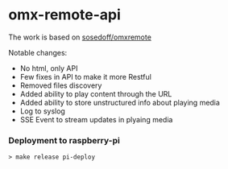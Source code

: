 # omx-remote-api

The work is based on [sosedoff/omxremote](https://github.com/sosedoff/omxremote)

Notable changes:

- No html, only API
- Few fixes in API to make it more Restful
- Removed files discovery
- Added ability to play content through the URL
- Added ability to store unstructured info about playing media
- Log to syslog
- SSE Event to stream updates in plyaing media


### Deployment to raspberry-pi
```
> make release pi-deploy
```